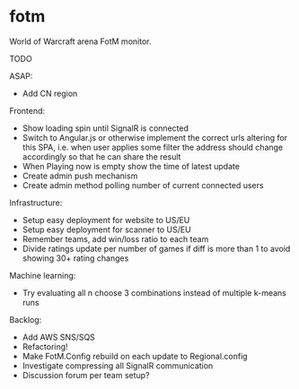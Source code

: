 fotm
====

World of Warcraft arena FotM monitor.

TODO

ASAP:
- Add CN region

Frontend:
- Show loading spin until SignalR is connected
- Switch to Angular.js or otherwise implement the correct urls altering for this SPA, i.e. when user applies some filter the address should change accordingly so that he can share the result
- When Playing now is empty show the time of latest update
- Create admin push mechanism
- Create admin method polling number of current connected users

Infrastructure:
- Setup easy deployment for website to US/EU
- Setup easy deployment for scanner to US/EU
- Remember teams, add win/loss ratio to each team
- Divide ratings update per number of games if diff is more than 1 to avoid showing 30+ rating changes

Machine learning:
- Try evaluating all n choose 3 combinations instead of multiple k-means runs

Backlog:
- Add AWS SNS/SQS
- Refactoring!
- Make FotM.Config rebuild on each update to Regional.config
- Investigate compressing all SignalR communication
- Discussion forum per team setup?

